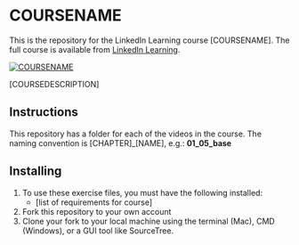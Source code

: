 # COURSENAME
This is the repository for the LinkedIn Learning course [COURSENAME]. The full course is available from [LinkedIn Learning](LICOURSEURL).

[![COURSENAME](COURSEIMAGE)](LICOURSEURL)

[COURSEDESCRIPTION]

## Instructions
This repository has a folder for each of the videos in the course. The naming convention is [CHAPTER]_[NAME], e.g.: **01_05_base**


## Installing
1. To use these exercise files, you must have the following installed:
	- [list of requirements for course]
2. Fork this repository to your own account
3. Clone your fork to your local machine using the terminal (Mac), CMD (Windows), or a GUI tool like SourceTree.
